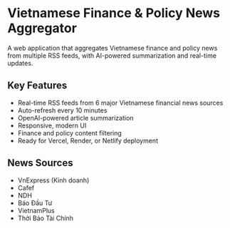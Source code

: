 # Vietnamese Finance & Policy News Aggregator

A web application that aggregates Vietnamese finance and policy news from multiple RSS feeds, with AI-powered summarization and real-time updates.

## Key Features

- Real-time RSS feeds from 6 major Vietnamese financial news sources
- Auto-refresh every 10 minutes
- OpenAI-powered article summarization
- Responsive, modern UI
- Finance and policy content filtering
- Ready for Vercel, Render, or Netlify deployment

## News Sources

- VnExpress (Kinh doanh)
- Cafef
- NDH
- Báo Đầu Tư
- VietnamPlus
- Thời Báo Tài Chính
